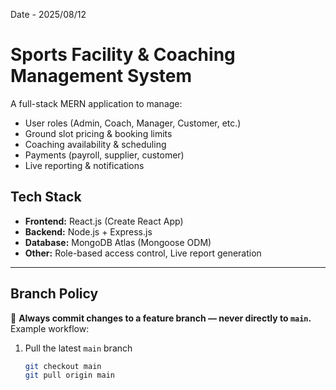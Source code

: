 Date - 2025/08/12

# Sports Facility & Coaching Management System

A full-stack MERN application to manage:
- User roles (Admin, Coach, Manager, Customer, etc.)
- Ground slot pricing & booking limits
- Coaching availability & scheduling
- Payments (payroll, supplier, customer)
- Live reporting & notifications

## Tech Stack
- **Frontend:** React.js (Create React App)
- **Backend:** Node.js + Express.js
- **Database:** MongoDB Atlas (Mongoose ODM)
- **Other:** Role-based access control, Live report generation

---

## Branch Policy
🚨 **Always commit changes to a feature branch — never directly to `main`.**  
Example workflow:
1. Pull the latest `main` branch
   ```bash
   git checkout main
   git pull origin main
